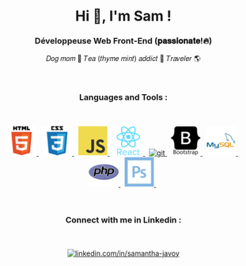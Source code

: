 <h1 align="center">Hi 👋, I'm Sam !</h1>
  <h3 align="center">Développeuse Web Front-End (𝐩𝐚𝐬𝐬𝐢𝐨𝐧𝐚𝐭𝐞!🔥)</h3>
    <p align="center"> 𝐷𝑜𝑔 𝑚𝑜𝑚 🐶 𝑇𝑒𝑎 (𝑡ℎ𝑦𝑚𝑒 𝑚𝑖𝑛𝑡) 𝑎𝑑𝑑𝑖𝑐𝑡 🍵 𝑇𝑟𝑎𝑣𝑒𝑙𝑒𝑟 🌎 </p>
      <br>
  <h3 align="center">Languages and Tools :</h3>
      <br>
    <p align="center"> 
        <a href="https://www.w3.org/html/" target="_blank" rel="noreferrer"> 
          <img src="https://raw.githubusercontent.com/devicons/devicon/master/icons/html5/html5-original-wordmark.svg" alt="html5" 
            width="60" height="60"/> 
        </a> 
          &nbsp  
        <a href="https://www.w3schools.com/css/" target="_blank" rel="noreferrer"> 
           <img src="https://raw.githubusercontent.com/devicons/devicon/master/icons/css3/css3-original-wordmark.svg" alt="css3" width="60" height="60"/> 
        </a> 
          &nbsp
        <a href="https://developer.mozilla.org/en-US/docs/Web/JavaScript" target="_blank" rel="noreferrer"> 
          <img src="https://raw.githubusercontent.com/devicons/devicon/master/icons/javascript/javascript-original.svg" alt="javascript" 
            width="60" height="60"/>           
        </a>
          &nbsp
        <a href="https://reactjs.org/" target="_blank" rel="noreferrer"> 
          <img src="https://raw.githubusercontent.com/devicons/devicon/master/icons/react/react-original-wordmark.svg" 
           alt="react" width="60"   height="60"/> 
        </a>    
          &nbsp
        <a href="https://git-scm.com/" target="_blank" rel="noreferrer"> 
            <img src="https://www.vectorlogo.zone/logos/git-scm/git-scm-icon.svg" alt="git" width="60" height="60"/> 
        </a> 
          &nbsp
        <a href="https://getbootstrap.com" target="_blank" rel="noreferrer"> 
          <img src="https://raw.githubusercontent.com/devicons/devicon/master/icons/bootstrap/bootstrap-plain-wordmark.svg" alt="bootstrap" 
            width="60" height="60"/> 
        </a> 
          &nbsp
        <a href="https://www.mysql.com/" target="_blank" rel="noreferrer"> 
          <img src="https://raw.githubusercontent.com/devicons/devicon/master/icons/mysql/mysql-original-wordmark.svg" alt="mysql" 
            width="60" height="60"/> 
        </a> 
          &nbsp 
        <a href="https://www.php.net" target="_blank" rel="noreferrer"> 
          <img src="https://raw.githubusercontent.com/devicons/devicon/master/icons/php/php-original.svg" alt="php" width="60" height="60"/> 
        </a> 
          &nbsp
        <a href="https://www.photoshop.com/en" target="_blank" rel="noreferrer"> 
           <img src="https://raw.githubusercontent.com/devicons/devicon/master/icons/photoshop/photoshop-line.svg" alt="photoshop" 
              width="60" height="60"/> 
        </a> 
          &nbsp
      </p>
    <br>
  <h3 align="center">Connect with me in Linkedin :</h3>
    <br>
    <p align="center">
      <a href="https://linkedin.com/in/linkedin.com/in/samantha-javoy" target="blank">
        <img align="center" src="https://raw.githubusercontent.com/rahuldkjain/github-profile-readme-generator/master/src/images/icons/Social/linked-in-alt.svg" alt="linkedin.com/in/samantha-javoy" height="50" width="60" /></a>
     </p>

